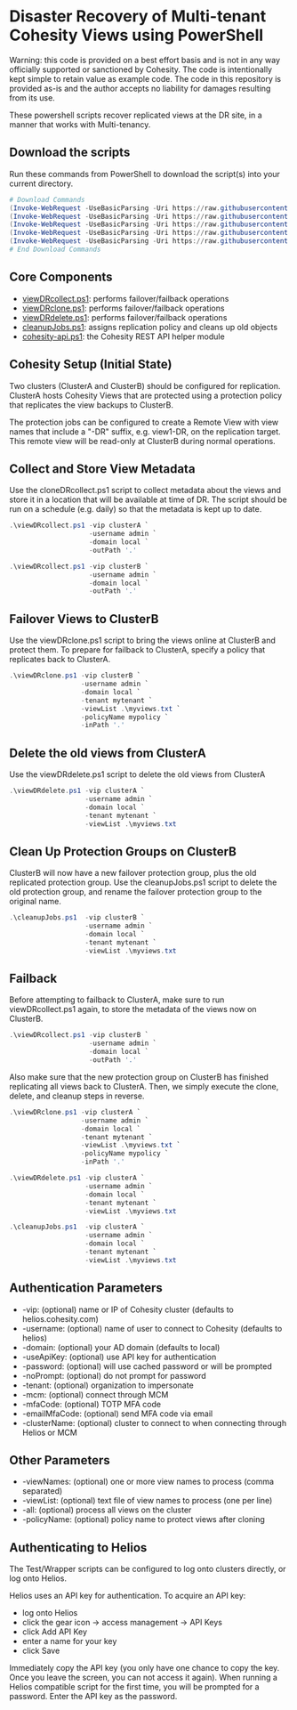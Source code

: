 # Disaster Recovery of Multi-tenant Cohesity Views using PowerShell

Warning: this code is provided on a best effort basis and is not in any way officially supported or sanctioned by Cohesity. The code is intentionally kept simple to retain value as example code. The code in this repository is provided as-is and the author accepts no liability for damages resulting from its use.

These powershell scripts recover replicated views at the DR site, in a manner that works with Multi-tenancy.

## Download the scripts

Run these commands from PowerShell to download the script(s) into your current directory.

```powershell
# Download Commands
(Invoke-WebRequest -UseBasicParsing -Uri https://raw.githubusercontent.com/bseltz-cohesity/scripts/master/powershell/viewDR-MT/viewDRclone.ps1).content | Out-File viewDRclone.ps1; (Get-Content viewDRclone.ps1) | Set-Content viewDRclone.ps1
(Invoke-WebRequest -UseBasicParsing -Uri https://raw.githubusercontent.com/bseltz-cohesity/scripts/master/powershell/viewDR-MT/viewDRcollect.ps1).content | Out-File viewDRcollect.ps1; (Get-Content viewDRcollect.ps1) | Set-Content viewDRcollect.ps1
(Invoke-WebRequest -UseBasicParsing -Uri https://raw.githubusercontent.com/bseltz-cohesity/scripts/master/powershell/viewDR-MT/viewDRdelete.ps1).content | Out-File viewDRdelete.ps1; (Get-Content viewDRdelete.ps1) | Set-Content viewDRdelete.ps1
(Invoke-WebRequest -UseBasicParsing -Uri https://raw.githubusercontent.com/bseltz-cohesity/scripts/master/powershell/viewDR-MT/cleanupJobs.ps1).content | Out-File cleanupJobs.ps1; (Get-Content cleanupJobs.ps1) | Set-Content cleanupJobs.ps1
(Invoke-WebRequest -UseBasicParsing -Uri https://raw.githubusercontent.com/bseltz-cohesity/scripts/master/powershell/cohesity-api/cohesity-api.ps1).content | Out-File cohesity-api.ps1; (Get-Content cohesity-api.ps1) | Set-Content cohesity-api.ps1
# End Download Commands
```

## Core Components

* [viewDRcollect.ps1](https://raw.githubusercontent.com/bseltz-cohesity/scripts/master/powershell/viewDR-MT/viewDRcollect.ps1): performs failover/failback operations
* [viewDRclone.ps1](https://raw.githubusercontent.com/bseltz-cohesity/scripts/master/powershell/viewDR-MT/viewDRclone.ps1): performs failover/failback operations
* [viewDRdelete.ps1](https://raw.githubusercontent.com/bseltz-cohesity/scripts/master/powershell/viewDR-MT/viewDRdelete.ps1): performs failover/failback operations
* [cleanupJobs.ps1](https://raw.githubusercontent.com/bseltz-cohesity/scripts/master/powershell/viewDR-MT/cleanupJobs.ps1): assigns replication policy and cleans up old objects
* [cohesity-api.ps1](https://raw.githubusercontent.com/bseltz-cohesity/scripts/master/powershell/cohesity-api/cohesity-api.ps1): the Cohesity REST API helper module

## Cohesity Setup (Initial State)

Two clusters (ClusterA and ClusterB) should be configured for replication. ClusterA hosts Cohesity Views that are protected using a protection policy that replicates the view backups to ClusterB.

The protection jobs can be configured to create a Remote View with view names that include a "-DR" suffix, e.g. view1-DR, on the replication target. This remote view will be read-only at ClusterB during normal operations.

## Collect and Store View Metadata

Use the cloneDRcollect.ps1 script to collect metadata about the views and store it in a location that will be available at time of DR. The script should be run on a schedule (e.g. daily) so that the metadata is kept up to date.

```powershell
.\viewDRcollect.ps1 -vip clusterA `
                    -username admin `
                    -domain local `
                    -outPath '.'

.\viewDRcollect.ps1 -vip clusterB `
                    -username admin `
                    -domain local `
                    -outPath '.'
```

## Failover Views to ClusterB

Use the viewDRclone.ps1 script to bring the views online at ClusterB and protect them. To prepare for failback to ClusterA, specify a policy that replicates back to ClusterA.

```powershell
.\viewDRclone.ps1 -vip clusterB `
                  -username admin `
                  -domain local `
                  -tenant mytenant `
                  -viewList .\myviews.txt `
                  -policyName mypolicy `
                  -inPath '.'
```

## Delete the old views from ClusterA

Use the viewDRdelete.ps1 script to delete the old views from ClusterA

```powershell
.\viewDRdelete.ps1 -vip clusterA `
                   -username admin `
                   -domain local `
                   -tenant mytenant `
                   -viewList .\myviews.txt
```

## Clean Up Protection Groups on ClusterB

ClusterB will now have a new failover protection group, plus the old replicated protection group. Use the cleanupJobs.ps1 script to delete the old protection group, and rename the failover protection group to the original name.

```powershell
.\cleanupJobs.ps1  -vip clusterB `
                   -username admin `
                   -domain local `
                   -tenant mytenant `
                   -viewList .\myviews.txt
```

## Failback

Before attempting to failback to ClusterA, make sure to run viewDRcollect.ps1 again, to store the metadata of the views now on ClusterB.

```powershell
.\viewDRcollect.ps1 -vip clusterB `
                    -username admin `
                    -domain local `
                    -outPath '.'
```

Also make sure that the new protection group on ClusterB has finished replicating all views back to ClusterA. Then, we simply execute the clone, delete, and cleanup steps in reverse.

```powershell
.\viewDRclone.ps1 -vip clusterA `
                  -username admin `
                  -domain local `
                  -tenant mytenant `
                  -viewList .\myviews.txt `
                  -policyName mypolicy `
                  -inPath '.'

.\viewDRdelete.ps1 -vip clusterA `
                   -username admin `
                   -domain local `
                   -tenant mytenant `
                   -viewList .\myviews.txt

.\cleanupJobs.ps1  -vip clusterA `
                   -username admin `
                   -domain local `
                   -tenant mytenant `
                   -viewList .\myviews.txt
```

## Authentication Parameters

* -vip: (optional) name or IP of Cohesity cluster (defaults to helios.cohesity.com)
* -username: (optional) name of user to connect to Cohesity (defaults to helios)
* -domain: (optional) your AD domain (defaults to local)
* -useApiKey: (optional) use API key for authentication
* -password: (optional) will use cached password or will be prompted
* -noPrompt: (optional) do not prompt for password
* -tenant: (optional) organization to impersonate
* -mcm: (optional) connect through MCM
* -mfaCode: (optional) TOTP MFA code
* -emailMfaCode: (optional) send MFA code via email
* -clusterName: (optional) cluster to connect to when connecting through Helios or MCM

## Other Parameters

* -viewNames: (optional) one or more view names to process (comma separated)
* -viewList: (optional) text file of view names to process (one per line)
* -all: (optional) process all views on the cluster
* -policyName: (optional) policy name to protect views after cloning

## Authenticating to Helios

The Test/Wrapper scripts can be configured to log onto clusters directly, or log onto Helios.

Helios uses an API key for authentication. To acquire an API key:

* log onto Helios
* click the gear icon -> access management -> API Keys
* click Add API Key
* enter a name for your key
* click Save

Immediately copy the API key (you only have one chance to copy the key. Once you leave the screen, you can not access it again). When running a Helios compatible script for the first time, you will be prompted for a password. Enter the API key as the password.
